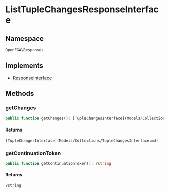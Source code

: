 # ListTupleChangesResponseInterface


## Namespace
`OpenFGA\Responses`

## Implements
* [ResponseInterface](Responses/ResponseInterface.md)



## Methods
### getChanges


```php
public function getChanges(): [TupleChangesInterface](Models/Collections/TupleChangesInterface.md)
```



#### Returns
`[TupleChangesInterface](Models/Collections/TupleChangesInterface.md)`

### getContinuationToken


```php
public function getContinuationToken(): ?string
```



#### Returns
`?string`

